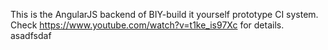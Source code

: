 This is the AngularJS backend of BIY-build it yourself prototype CI system. Check https://www.youtube.com/watch?v=t1ke_is97Xc for details.
asadfsdaf
